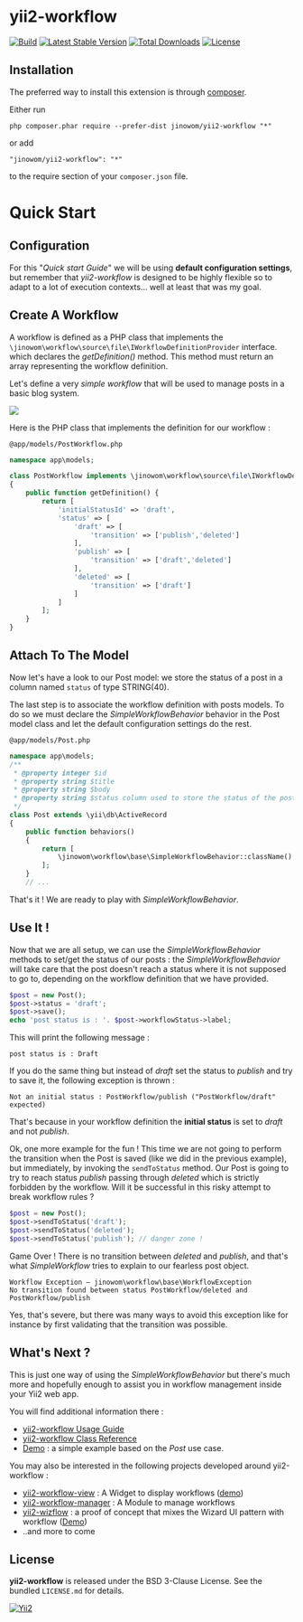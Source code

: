 # yii2-workflow

[![Build](https://travis-ci.org/jinowom/yii2-workflow.svg?branch=master)](https://travis-ci.org/jinowom/yii2-workflow)
[![Latest Stable Version](https://poser.pugx.org/jinowom/yii2-workflow/v/stable)](https://packagist.org/packages/jinowom/yii2-workflow)
[![Total Downloads](https://poser.pugx.org/jinowom/yii2-workflow/downloads)](https://packagist.org/packages/jinowom/yii2-workflow)
[![License](https://poser.pugx.org/jinowom/yii2-workflow/license)](https://packagist.org/packages/jinowom/yii2-workflow)

## Installation

The preferred way to install this extension is through [composer](http://getcomposer.org/download/).

Either run

```
php composer.phar require --prefer-dist jinowom/yii2-workflow "*"
```

or add

```
"jinowom/yii2-workflow": "*"
```

to the require section of your `composer.json` file.

# Quick Start

## Configuration

For this "*Quick start Guide*" we will be using **default configuration settings**, but remember that *yii2-workflow* is designed to be highly
flexible so to adapt to a lot of execution contexts... well at least that was my goal.

## Create A Workflow

A workflow is defined as a PHP class that implements the `\jinowom\workflow\source\file\IWorkflowDefinitionProvider` interface. which
declares the *getDefinition()* method. This method must return an array representing the workflow definition.

Let's define a very *simple workflow* that will be used to manage posts in a basic blog system.

<img src="guide/docs/images/workflow1.png"/>

Here is the PHP class that implements the definition for our workflow :

`@app/models/PostWorkflow.php`
```php
namespace app\models;

class PostWorkflow implements \jinowom\workflow\source\file\IWorkflowDefinitionProvider
{
	public function getDefinition() {
		return [
			'initialStatusId' => 'draft',
			'status' => [
				'draft' => [
					'transition' => ['publish','deleted']
				],
				'publish' => [
					'transition' => ['draft','deleted']
				],
				'deleted' => [
					'transition' => ['draft']
				]
			]
		];
	}
}
```

## Attach To The Model

Now let's have a look to our Post model: we store the status of a post in a column named `status` of type STRING(40).

The last step is to associate the workflow definition with posts models. To do so we must declare the *SimpleWorkflowBehavior* behavior
in the Post model class and let the default configuration settings do the rest.

`@app/models/Post.php`
```php
namespace app\models;
/**
 * @property integer $id
 * @property string $title
 * @property string $body
 * @property string $status column used to store the status of the post
 */
class Post extends \yii\db\ActiveRecord
{
    public function behaviors()
    {
    	return [
			\jinowom\workflow\base\SimpleWorkflowBehavior::className()
    	];
    }
    // ...
```

That's it ! We are ready to play with *SimpleWorkflowBehavior*.

## Use It !

Now that we are all setup, we can use the *SimpleWorkflowBehavior* methods to set/get the status of our posts : the *SimpleWorkflowBehavior* will
take care that the post doesn't reach a status where it is not supposed to go to, depending on the workflow definition that we have provided.

```php
$post = new Post();
$post->status = 'draft';
$post->save();
echo 'post status is : '. $post->workflowStatus->label;
```
This will print the following message :

	post status is : Draft

If you do the same thing but instead of *draft* set the status to *publish* and try to save it, the following exception is thrown :

	Not an initial status : PostWorkflow/publish ("PostWorkflow/draft" expected)

That's because in your workflow definition the **initial status** is  set to *draft* and not *publish*.

Ok, one more example for the fun ! This time we are not going to perform the transition when the Post is saved (like we did in the previous
example), but immediately, by invoking the `sendToStatus` method. Our Post is going to try to reach status *publish* passing through *deleted*
which is strictly forbidden by the workflow. Will it be successful in this risky attempt to break workflow rules ?   

```php
$post = new Post();
$post->sendToStatus('draft');
$post->sendToStatus('deleted');
$post->sendToStatus('publish');	// danger zone !
```

Game Over ! There is no transition between *deleted* and *publish*, and that's what *SimpleWorkflow* tries to explain to our
fearless post object.

	Workflow Exception – jinowom\workflow\base\WorkflowException
	No transition found between status PostWorkflow/deleted and PostWorkflow/publish

Yes, that's severe, but there was many ways to avoid this exception like for instance by first validating that the transition was possible.

## What's Next ?

This is just one way of using the *SimpleWorkflowBehavior* but there's much more and hopefully enough to assist you in workflow management inside your Yii2 web app.

You will find additional information there :

- [yii2-workflow Usage Guide](http://jinowom.github.io/yii2-workflow/)
- [yii2-workflow Class Reference](http://jinowom.github.io/yii2-workflow/class-ref/)
- [Demo](http://jinowom.ass-team.fr/index.php?r=workflow/status-history/update) : a simple example based on the *Post* use case.

You may also be interested in the following projects developed around yii2-workflow :

- [yii2-workflow-view](https://github.com/jinowom/yii2-workflow-view) : A Widget to display workflows ([demo](http://jinowom.ass-team.fr/index.php?r=workflow/status-history/update))
- [yii2-workflow-manager](https://github.com/cornernote/yii2-workflow-manager) : A Module to manage workflows
- [yii2-wizflow](https://github.com/jinowom/yii2-wizflow) : a proof of concept that mixes the Wizard UI pattern with workflow ([Demo](http://jinowom.ass-team.fr/index.php?r=workflow/wizflow/init))
- ..and more to come

License
-------

**yii2-workflow** is released under the BSD 3-Clause License. See the bundled `LICENSE.md` for details.

[![Yii2](https://img.shields.io/badge/Powered_by-Yii_Framework-green.svg?style=flat)](http://www.yiiframework.com/)
